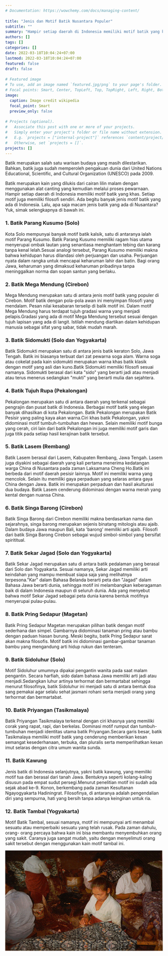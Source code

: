 ```yaml
---
# Documentation: https://wowchemy.com/docs/managing-content/

title: "Jenis dan Motif Batik Nusantara Populer"
subtitle: ""
summary: "Hampir setiap daerah di Indonesia memiliki motif batik yang khas. Setiap motif juga memiliki filosofi sendiri. Ada begitu banyak jenis motif batik yang ada di Indonesia. Lalu, apa saja macam jenis batik yang ada di Nusantara?"
authors: []
tags: []
categories: []
date: 2022-03-18T10:04:24+07:00
lastmod: 2022-03-18T10:04:24+07:00
featured: false
draft: false

# Featured image
# To use, add an image named `featured.jpg/png` to your page's folder.
# Focal points: Smart, Center, TopLeft, Top, TopRight, Left, Right, BottomLeft, Bottom, BottomRight.
image:
  caption: Image credit wikipedia
  focal_point: Smart
  preview_only: false

# Projects (optional).
#   Associate this post with one or more of your projects.
#   Simply enter your project's folder or file name without extension.
#   E.g. `projects = ["internal-project"]` references `content/project/deep-learning/index.md`.
#   Otherwise, set `projects = []`.
projects: []
---
```

Batik merupakan salah satu warisan budaya yang masih dilestarikan. Bahkan, batik juga sudah memperoleh pengakuan dunia dari United Nations Educational, Scientific, and Cultural Organization (UNESCO) pada 2009.

Batik merupakan kain yang dilukis dari cairan lilin malam dengan menggunakan alat canting yang kemudian melalui proses pewarnaan. Hampir setiap daerah di Indonesia memiliki motif batik yang khas. Setiap motif juga memiliki filosofi sendiri. Ada begitu banyak jenis motif batik yang ada di Indonesia. Lalu, apa saja macam jenis batik yang ada di Nusantara? Yuk, simak selengkapnya di bawah ini.

### 1. Batik Parang Kusumo (Solo)  
Kota Solo mempunyai banyak motif batik kalsik, satu di antaranya ialah motif Parang Kusumo. Batik Parang Kusumo memiliki ragam hias utama menyerupai ombak lautan yang senantiasa menghantam tebing dan karang tanpa kenal lelah.Sesuai analogi tersebut, Parang Kusumo memiliki makna bahwa kehidupan harus dilandasi oleh perjuangan dan usaha. Perjuangan nyata dalam rangka untuk mencapai keharuman lahir dan batin. Bagi orang Jawa, keharuman yang dimaksud keharuman pribadinya tanpa meninggalkan norma dan sopan santun yang berlaku.

### 2. Batik Mega Mendung (Cirebon)
Mega Mendung merupakan satu di antara jenis motif batik yang populer di Cirebon. Motif batik dengan pola-pola awan ini menyimpan filosofi yang mendalam. Pesan nilai kesabaran terselip di balik motif ini. Dalam motif Mega Mendung harus terdapat tujuh gradasi warna yang menjadi pelapis.Gradasi yang ada di motif Mega Mendung tersebut sesuai dengan tujuh lapisan yang ada di langit. Istilah mendung diartikan dalam kehidupan manusia sebagai sifat yang sabar, tidak mudah marah.

### 3. Batik Sidomukti (Solo dan Yogyakarta)
Batik Sidomukti merupakan satu di antara jenis batik keraton Solo, Jawa Tengah. Batik ini biasanya terbuat dari zat pewarna soga alam. Warna soga atau cokelat pada kain sidomukti merupakan warna khas batik klasik dengan motif yang asli dan kuno.Batik Sidomukti memiliki filosofi sesuai namanya. Sidomukti berasal dari kata "sido" yang berarti jadi atau menjadi atau terus menerus sedangkan "mukti" yang berarti mulia dan sejahtera.

### 4. Batik Tujuh Rupa (Pekalongan)
Pekalongan merupakan satu di antara daerah yang terkenal sebagai pengrajin dan pusat batik di Indonesia. Berbagai motif batik yang elegan banyak dihasilkan di kota Pekalongan. Batik Pekalongan merupakan Batik Pesisir yang paling kaya akan warna.Ciri khas batik Pekalongan, yakni didominasi motif tumbuh-tumbuhan dan hewan. Selain memiliki motif bunga yang cerah, ciri lain dari batik Pekalongan ini juga memiliki motif garis dan juga titik pada setiap hasil kerajinan batik tersebut.

### 5. Batik Lasem (Rembang)
Batik Lasem berasal dari Lasem, Kabupaten Rembang, Jawa Tengah. Lasem juga diyakini sebagai daerah yang kali pertama menerima kedatangan warga China di Nusantara pada zaman Laksamana Cheng Ho.Batik ini berbeda dari motif daerah pesisir lainnya. Motif ini memiliki warna yang mencolok. Selain itu memiliki gaya perpaduan yang selaras antara gaya China dengan Jawa. Batik ini merupakan perpaduan dan hasil akulturasi dua budaya. Batik Lasem cenderung didominasi dengan warna merah yang kental dengan nuansa China.

### 6. Batik Singa Barong (Cirebon)
Batik Singa Barong dari Cirebon memiliki makna berdasarkan nama dan sejarahnya, singa barong merupakan sejenis binatang mitologis atau ajaib. Dalam budaya Jawa maupun Bali, kata 'barong' memiliki arti ajaib. Filosofi dari batik Singa Barong Cirebon sebagai wujud simbol-simbol yang bersifat spirititual.

### 7. Batik Sekar Jagad (Solo dan Yogyakarta)
Batik Sekar Jagad merupakan satu di antara batik pedalaman yang berasal dari Solo dan Yogyakarta. Sesuai namanya, Sekar Jagad memiliki arti keindahan yang mampu membuat siapa saja yang melihatnya terpesona."Kar" dalam Bahasa Belanda berarti peta dan "Jagad" dalam Bahasa Jawa berarti dunia, sehingga motif ini melambangkan keberagaman baik di dalam Indonesia maupun di seluruh dunia. Ada yang menyebut bahwa motif Sekar Jagad sebagai peta dunia karena bentuk motifnya menyerupai pulau-pulau.

### 8. Batik Pring Sedapur (Magetan)
Batik Pring Sedapur Magetan merupakan pilihan batik dengan motif sederhana dan simpel. Gambarnya didominasi tanaman pring atau bambu dengan paduan hiasan burung. Meski begitu, batik Pring Sedapur sarat akan makna filosofis. Motif batik ini didominasi gambar-gambar tanaman bambu yang mengandung arti hidup rukun dan tenteram.

### 9. Batik Sidoluhur (Solo) 
Motif Sidoluhur umumnya dipakai pengantin wanita pada saat malam pengantin. Secara harfiah, sido dalam bahasa Jawa memiliki arti jadi atau menjadi.Sedangkan luhur artinya terhormat dan bermartabat sehingga menurut filosofinya, batik Sidoluhur ini menjadi satu di antara bentuk doa sang pemakai agar selalu sehat jasmani rohani serta menjadi orang yang terhormat dan bermartabat.

### 10. Batik Priyangan (Tasikmalaya)
Batik Priyangan Tasikmalaya terkenal dengan ciri khasnya yang memiliki corak yang rapat, rapi, dan berkelas. Dominasi motif rumput dan tumbuh-tumbuhan menjadi identitas utama batik Priyangan.Secara garis besar, batik Tasikmalaya memiliki motif batik yang cenderung memberikan kesan semangat kesederhanaan, terbuka, dan pluralis serta memperlihatkan kesan imut selaras dengan citra umum wanita sunda.

### 11. Batik Kawung
Jenis batik di Indonesia selanjutnya, yakni batik kawung, yang memiliki motif tua dan berasal dari tanah Jawa. Bentuknya seperti kolang-kaling disusun pada empat sudut persegi.Menurut penelitian motif ini sudah ada sejak abad ke-9. Konon, berkembang pada zaman Kesultanan Ngayogyakarta Hadiningrat. Filosofinya, di antaranya adalah pengendalian diri yang sempurna, hati yang bersih tanpa adanya keinginan untuk ria.

### 12. Batik Tambal (Yogyakarta)
Motif Batik Tambal, sesuai namanya, motif ini mempunyai arti menambal sesuatu atau memperbaiki sesuatu yang telah rusak. Pada zaman dahulu, orang- orang percaya bahwa kain ini bisa membantu menyembuhkan orang yang sakit. Caranya juga sangat mudah, yaitu dengan menyelimuti orang sakit tersebut dengan menggunakan kain motif tambal ini.

![Jenis Batik Nusantara](jenis-batik.jpg "Jenis Batik Nusantara")